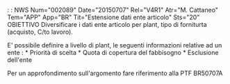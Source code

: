  :  : NWS Num="002089" Date="20150707" Rel="V4R1" Atr="M. Cattaneo" Tem="APP" App="BR" Tit="Estensione dati ente articolo" Sts="20"
OBIETTIVO
Diversificare i dati ente articolo per plant, tipo di forniturta (acquisto, C/to lavoro).

E' possibile definire a livello di plant, le seguenti informazioni relative ad un ente : 
\* Priorità di scelta
\* Quota di copertura del fabbisogno
\* Esclusione dell'ente

Per un approfondimento sull'argomento fare riferimento alla PTF BR50707A 